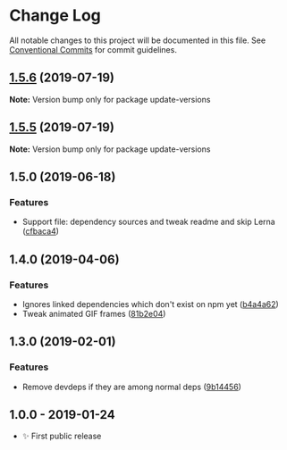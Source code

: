 # Change Log

All notable changes to this project will be documented in this file.
See [Conventional Commits](https://conventionalcommits.org) for commit guidelines.

## [1.5.6](https://gitlab.com/codsen/codsen/compare/update-versions@1.5.5...update-versions@1.5.6) (2019-07-19)

**Note:** Version bump only for package update-versions





## [1.5.5](https://gitlab.com/codsen/codsen/compare/update-versions@1.5.4...update-versions@1.5.5) (2019-07-19)

**Note:** Version bump only for package update-versions





## 1.5.0 (2019-06-18)

### Features

- Support file: dependency sources and tweak readme and skip Lerna ([cfbaca4](https://gitlab.com/codsen/codsen/commit/cfbaca4))

## 1.4.0 (2019-04-06)

### Features

- Ignores linked dependencies which don't exist on npm yet ([b4a4a62](https://gitlab.com/codsen/codsen/commit/b4a4a62))
- Tweak animated GIF frames ([81b2e04](https://gitlab.com/codsen/codsen/commit/81b2e04))

## 1.3.0 (2019-02-01)

### Features

- Remove devdeps if they are among normal deps ([9b14456](https://gitlab.com/codsen/codsen/commit/9b14456))

## 1.0.0 - 2019-01-24

- ✨ First public release
